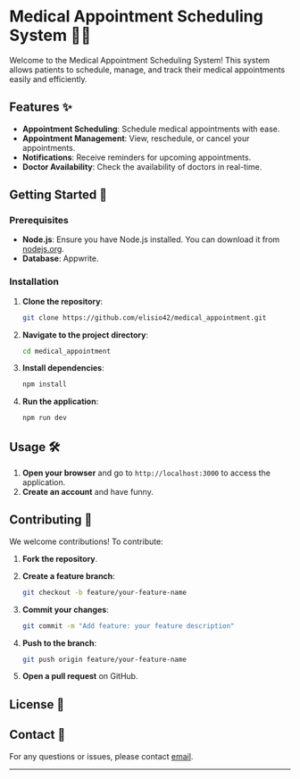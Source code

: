 # Medical Appointment Scheduling System 🏥📅

Welcome to the Medical Appointment Scheduling System! This system allows patients to schedule, manage, and track their medical appointments easily and efficiently.

## Features ✨

- **Appointment Scheduling**: Schedule medical appointments with ease.
- **Appointment Management**: View, reschedule, or cancel your appointments.
- **Notifications**: Receive reminders for upcoming appointments.
- **Doctor Availability**: Check the availability of doctors in real-time.

## Getting Started 🚀

### Prerequisites

- **Node.js**: Ensure you have Node.js installed. You can download it from [nodejs.org](https://nodejs.org/).
- **Database**: Appwrite.

### Installation

1. **Clone the repository**:

   ```bash
   git clone https://github.com/elisio42/medical_appointment.git
   ```

2. **Navigate to the project directory**:

   ```bash
   cd medical_appointment
   ```

3. **Install dependencies**:

   ```bash
   npm install
   ```


4. **Run the application**:

   ```bash
   npm run dev
   ```

## Usage 🛠️

1. **Open your browser** and go to `http://localhost:3000` to access the application.
2. **Create an account** and have funny.

## Contributing 🤝

We welcome contributions! To contribute:

1. **Fork the repository**.
2. **Create a feature branch**:

   ```bash
   git checkout -b feature/your-feature-name
   ```

3. **Commit your changes**:

   ```bash
   git commit -m "Add feature: your feature description"
   ```

4. **Push to the branch**:

   ```bash
   git push origin feature/your-feature-name
   ```

5. **Open a pull request** on GitHub.

## License 📜

## Contact 📧

For any questions or issues, please contact [email](elisiouiux@gmail.com).

---
